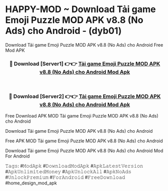# HAPPY-MOD ~ Download Tải game Emoji Puzzle MOD APK v8.8 (No Ads) cho Android - (dyb01)
Download Tải game Emoji Puzzle MOD APK v8.8 (No Ads) cho Android Free Mod APK

<div align="center">
<h3>🔴 Download [Server1] 👉👉 <a href="https://apk-comot.site?title=Tải_game_Emoji_Puzzle_MOD_APK_v8.8_(No_Ads)_cho_Android">Tải game Emoji Puzzle MOD APK v8.8 (No Ads) cho Android Mod Apk</a></h3><br>

<h3>🔴 Download [Server2] 👉👉 <a href="https://apk-comot.site?title=Tải_game_Emoji_Puzzle_MOD_APK_v8.8_(No_Ads)_cho_Android">Tải game Emoji Puzzle MOD APK v8.8 (No Ads) cho Android Mod Apk</a></h3>
</div>


Free Download APK MOD Tải game Emoji Puzzle MOD APK v8.8 (No Ads) cho Android

Download Tải game Emoji Puzzle MOD APK v8.8 (No Ads) cho Android 

Free APK MOD Tải game Emoji Puzzle MOD APK v8.8 (No Ads) cho Android 

Download Tải game Emoji Puzzle MOD APK v8.8 (No Ads) cho Android Mod For Android

𝚃𝚊𝚐𝚜: #𝙼𝚘𝚍𝙰𝚙𝚔 #𝙳𝚘𝚠𝚗𝚕𝚘𝚊𝚍𝙼𝚘𝚍𝙰𝚙𝚔 #𝙰𝚙𝚔𝙻𝚊𝚝𝚎𝚜𝚝𝚅𝚎𝚛𝚜𝚒𝚘𝚗 #𝙰𝚙𝚔𝚄𝚗𝚕𝚒𝚖𝚒𝚝𝚎𝚍𝙼𝚘𝚗𝚎𝚢 #𝙰𝚙𝚔𝚄𝚗𝚕𝚘𝚌𝚔𝙰𝚕𝚕 #𝙰𝚙𝚔𝙽𝚘𝙰𝚍𝚜 #𝚄𝚗𝚕𝚘𝚌𝚔𝙿𝚛𝚎𝚖𝚒𝚞𝚖 #𝙵𝚘𝚛𝙰𝚗𝚍𝚛𝚘𝚒𝚍 #𝙵𝚛𝚎𝚎𝙳𝚘𝚠𝚗𝚕𝚘𝚊𝚍 #home_design_mod_apk